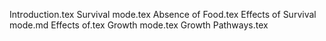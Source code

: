 Introduction.tex
Survival mode.tex
Absence of Food.tex
Effects of Survival mode.md
Effects of.tex
Growth mode.tex
Growth Pathways.tex
